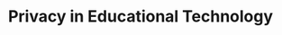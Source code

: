 ---
layout: category
title: "Privacy in Educational Technology"
group: broader-issues
category: privacy-in-educational-technology
permalink: /broader-issues/privacy-in-educational-technology
sidebar:
  nav: "side-nav"
---